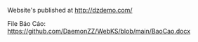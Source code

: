 

Website's published at http://dzdemo.com/

File Báo Cáo: https://github.com/DaemonZZ/WebKS/blob/main/BaoCao.docx
